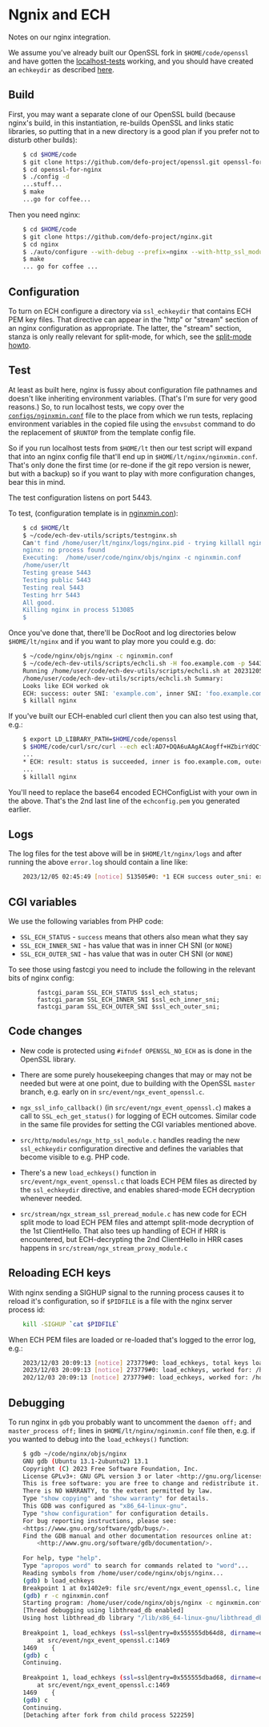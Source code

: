 
# Ngnix and ECH

Notes on our nginx integration.

We assume you've already built our OpenSSL fork in ``$HOME/code/openssl`` and
have gotten the [localhost-tests](localhost-tests.md) working, and you
should have created an ``echkeydir`` as described [here](../README.md#server-configs-preface---key-rotation-and-slightly-different-file-names).

## Build

First, you may want a separate clone of our OpenSSL build (because nginx's
build, in this instantiation, re-builds OpenSSL and links static libraries, so
putting that in a new directory is a good plan if you prefer not to disturb
other builds):

```bash
    $ cd $HOME/code
    $ git clone https://github.com/defo-project/openssl.git openssl-for-nginx
    $ cd openssl-for-nginx
    $ ./config -d
    ...stuff...
    $ make
    ...go for coffee...
```

Then you need nginx:

```bash
    $ cd $HOME/code
    $ git clone https://github.com/defo-project/nginx.git
    $ cd nginx
    $ ./auto/configure --with-debug --prefix=nginx --with-http_ssl_module --with-stream --with-stream_ssl_module --with-stream_ssl_preread_module --with-openssl=$HOME/code/openssl-for-nginx --with-openssl-opt="--debug" --with-http_v2_module
    $ make
    ... go for coffee ...
```

## Configuration

To turn on ECH configure a directory via ``ssl_echkeydir`` that contains ECH
PEM key files. That directive can appear in the "http" or  "stream" section of
an nginx configuration as appropriate. The latter, the "stream" section, stanza
is only really relevant for split-mode, for which, see the [split-mode
howto](split-mode.md).

## Test

At least as built here, nginx is fussy about configuration file pathnames and
doesn't like inheriting environment variables. (That's I'm sure for very good
reasons.) So, to run localhost tests, we copy over the
[``configs/nginxmin.conf``](../configs/nginxmin.conf) file to the place from
which we run tests, replacing environment variables in the copied file using
the ``envsubst`` command to do the replacement of ``$RUNTOP`` from the 
template config file.

So if you run localhost tests from ``$HOME/lt`` then our test script will
expand that into an nginx config file that'll end up in
``$HOME/lt/nginx/nginxmin.conf``.  That's only done the first time (or re-done
if the git repo version is newer, but with a backup) so if you want to play
with more configuration changes, bear this in mind.

The test configuration listens on port 5443.

To test, (configuration template is in [nginxmin.con](../configs/nginxmin.conf)):

```bash
    $ cd $HOME/lt
    $ ~/code/ech-dev-utils/scripts/testnginx.sh 
    Can't find /home/user/lt/nginx/logs/nginx.pid - trying killall nginx
    nginx: no process found
    Executing:  /home/user/code/nginx/objs/nginx -c nginxmin.conf
    /home/user/lt
    Testing grease 5443
    Testing public 5443
    Testing real 5443
    Testing hrr 5443
    All good.
    Killing nginx in process 513085
    $
```

Once you've done that, there'll be DocRoot and log directories below
``$HOME/lt/nginx`` and if you want to play more you could e.g. do:

```bash
    $ ~/code/nginx/objs/nginx -c nginxmin.conf
    $ ~/code/ech-dev-utils/scripts/echcli.sh -H foo.example.com -p 5443 -s localhost -P echconfig.pem 
    Running /home/user/code/ech-dev-utils/scripts/echcli.sh at 20231205-024549
    /home/user/code/ech-dev-utils/scripts/echcli.sh Summary: 
    Looks like ECH worked ok
    ECH: success: outer SNI: 'example.com', inner SNI: 'foo.example.com'
    $ killall nginx
```

If you've built our ECH-enabled curl client then you can also test using
that, e.g.:

```bash
    $ export LD_LIBRARY_PATH=$HOME/code/openssl
    $ $HOME/code/curl/src/curl --ech ecl:AD7+DQA6uAAgACAogff+HZbirYdQCfXI00iBPP+K96YyK/D/0DoeXD/0fgAEAAEAAQALZXhhbXBsZS5jb20AAA==  --connect-to foo.example.com:443:localhost:5443 https://foo.example.com/index.html --cacert cadir/oe.csr -vvv
    ...
    * ECH: result: status is succeeded, inner is foo.example.com, outer is example.com
    ...
    $ killall nginx
```

You'll need to replace the base64 encoded ECHConfigList with your
own in the above. That's the 2nd last line of the ``echconfig.pem``
you generated earlier.

## Logs

The log files for the test above will be in ``$HOME/lt/nginx/logs`` and after
running the above ``error.log`` should contain a line like:

```bash
    2023/12/05 02:45:49 [notice] 513505#0: *1 ECH success outer_sni: example.com inner_sni: foo.example.com while SSL handshaking, client: 127.0.0.1, server: 0.0.0.0:5443
```

## CGI variables

We use the following variables from PHP code:

- ``SSL_ECH_STATUS`` - ``success`` means that others also mean what they say
- ``SSL_ECH_INNER_SNI`` - has value that was in inner CH SNI (or ``NONE``)
- ``SSL_ECH_OUTER_SNI`` - has value that was in outer CH SNI (or ``NONE``)

To see those using fastcgi you need to include the following in the relevant
bits of nginx config:

            fastcgi_param SSL_ECH_STATUS $ssl_ech_status;
            fastcgi_param SSL_ECH_INNER_SNI $ssl_ech_inner_sni;
            fastcgi_param SSL_ECH_OUTER_SNI $ssl_ech_outer_sni;

## Code changes

- New code is protected using ``#ifndef OPENSSL_NO_ECH`` as is done in the
  OpenSSL library.

- There are some purely housekeeping changes that may or may not be needed
  but were at one point, due to building with the OpenSSL ``master`` branch,
  e.g. early on in ``src/event/ngx_event_openssl.c``.

- ``ngx_ssl_info_callback()`` (in ``src/event/ngx_event_openssl.c``) makes
  a call to ``SSL_ech_get_status()`` for logging of ECH outcomes.
  Similar code in the same file provides for setting the
  CGI variables mentioned above.

- ``src/http/modules/ngx_http_ssl_module.c`` handles reading the new
  ``ssl_echkeydir`` configuration directive and defines the variables that
  become visible to e.g. PHP code.

- There's a new ``load_echkeys()`` function in
  ``src/event/ngx_event_openssl.c`` that loads ECH PEM files as directed by the
  ``ssl_echkeydir`` directive, and enables shared-mode ECH decryption whenever
  needed.

- ``src/stream/ngx_stream_ssl_preread_module.c`` has new code for ECH split
  mode to load ECH PEM files and attempt split-mode decryption of the 1st
  ClientHello. That also tees up handling of ECH if HRR is encountered, but
  ECH-decrypting the 2nd ClientHello in HRR cases happens in
  ``src/stream/ngx_stream_proxy_module.c`` 

## Reloading ECH keys

With nginx sending a SIGHUP signal to the running process causes it to reload
it's configuration, so if ``$PIDFILE`` is a file with the nginx server process
id:

```bash
    kill -SIGHUP `cat $PIDFILE`
```

When ECH PEM files are loaded or re-loaded that's logged to the error log,
e.g.:

```bash
    2023/12/03 20:09:13 [notice] 273779#0: load_echkeys, total keys loaded: 2
    2023/12/03 20:09:13 [notice] 273779#0: load_echkeys, worked for: /home/user/lt/echkeydir/echconfig.pem.ech
    202/12/03 20:09:13 [notice] 273779#0: load_echkeys, worked for: /home/user/lt/echkeydir/d13.pem.ech
```
## Debugging

To run nginx in ``gdb`` you probably want to uncomment the ``daemon off;`` and
``master_process off;`` lines in ``$HOME/lt/nginx/nginxmin.conf`` file then,
e.g. if you wanted to debug into the ``load_echkeys()`` function:

```bash
    $ gdb ~/code/nginx/objs/nginx 
    GNU gdb (Ubuntu 13.1-2ubuntu2) 13.1
    Copyright (C) 2023 Free Software Foundation, Inc.
    License GPLv3+: GNU GPL version 3 or later <http://gnu.org/licenses/gpl.html>
    This is free software: you are free to change and redistribute it.
    There is NO WARRANTY, to the extent permitted by law.
    Type "show copying" and "show warranty" for details.
    This GDB was configured as "x86_64-linux-gnu".
    Type "show configuration" for configuration details.
    For bug reporting instructions, please see:
    <https://www.gnu.org/software/gdb/bugs/>.
    Find the GDB manual and other documentation resources online at:
        <http://www.gnu.org/software/gdb/documentation/>.
    
    For help, type "help".
    Type "apropos word" to search for commands related to "word"...
    Reading symbols from /home/user/code/nginx/objs/nginx...
    (gdb) b load_echkeys 
    Breakpoint 1 at 0x1402e9: file src/event/ngx_event_openssl.c, line 1469.
    (gdb) r -c nginxmin.conf
    Starting program: /home/user/code/nginx/objs/nginx -c nginxmin.conf
    [Thread debugging using libthread_db enabled]
    Using host libthread_db library "/lib/x86_64-linux-gnu/libthread_db.so.1".
    
    Breakpoint 1, load_echkeys (ssl=ssl@entry=0x555555db64d8, dirname=dirname@entry=0x555555db6568)
        at src/event/ngx_event_openssl.c:1469
    1469	{
    (gdb) c
    Continuing.
    
    Breakpoint 1, load_echkeys (ssl=ssl@entry=0x555555dbad68, dirname=dirname@entry=0x555555dbadf8)
        at src/event/ngx_event_openssl.c:1469
    1469	{
    (gdb) c
    Continuing.
    [Detaching after fork from child process 522259]
```
